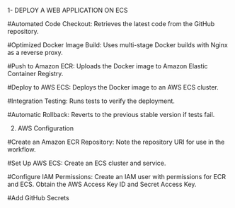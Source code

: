 1- DEPLOY A WEB APPLICATION ON ECS

#Automated Code Checkout:
Retrieves the latest code from the GitHub repository.

#Optimized Docker Image Build: 
Uses multi-stage Docker builds with Nginx as a reverse proxy.

#Push to Amazon ECR:
Uploads the Docker image to Amazon Elastic Container Registry.

#Deploy to AWS ECS:
Deploys the Docker image to an AWS ECS cluster.

#Integration Testing:
Runs tests to verify the deployment.

#Automatic Rollback: 
Reverts to the previous stable version if tests fail.

2. AWS Configuration

#Create an Amazon ECR Repository:
Note the repository URI for use in the workflow.

#Set Up AWS ECS:
Create an ECS cluster and service.

#Configure IAM Permissions:
Create an IAM user with permissions for ECR and ECS.
Obtain the AWS Access Key ID and Secret Access Key.

#Add GitHub Secrets
